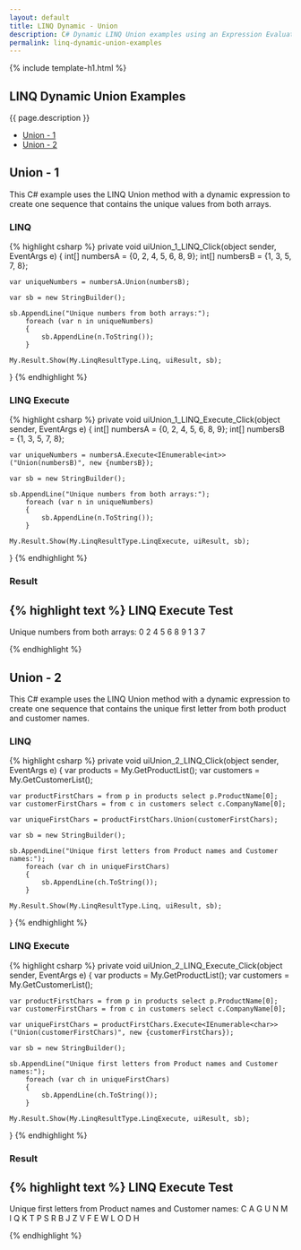 ```yaml
---
layout: default
title: LINQ Dynamic - Union
description: C# Dynamic LINQ Union examples using an Expression Evaluator.
permalink: linq-dynamic-union-examples
---
```


{% include template-h1.html %}

## LINQ Dynamic Union Examples
{{ page.description }}

- [Union - 1](#where---1)
- [Union - 2](#where---2)

## Union - 1
This C# example uses the LINQ Union method with a dynamic expression to create one sequence that contains the unique values from both arrays.

### LINQ
{% highlight csharp %}
private void uiUnion_1_LINQ_Click(object sender, EventArgs e)
{
	int[] numbersA = {0, 2, 4, 5, 6, 8, 9};
	int[] numbersB = {1, 3, 5, 7, 8};

	var uniqueNumbers = numbersA.Union(numbersB);

	var sb = new StringBuilder();

	sb.AppendLine("Unique numbers from both arrays:");
		foreach (var n in uniqueNumbers)
		{
			sb.AppendLine(n.ToString());
		}

	My.Result.Show(My.LinqResultType.Linq, uiResult, sb);
}
{% endhighlight %}

### LINQ Execute
{% highlight csharp %}
private void uiUnion_1_LINQ_Execute_Click(object sender, EventArgs e)
{
	int[] numbersA = {0, 2, 4, 5, 6, 8, 9};
	int[] numbersB = {1, 3, 5, 7, 8};

	var uniqueNumbers = numbersA.Execute<IEnumerable<int>>("Union(numbersB)", new {numbersB});

	var sb = new StringBuilder();

	sb.AppendLine("Unique numbers from both arrays:");
		foreach (var n in uniqueNumbers)
		{
			sb.AppendLine(n.ToString());
		}

	My.Result.Show(My.LinqResultType.LinqExecute, uiResult, sb);
}
{% endhighlight %}

### Result
{% highlight text %}
LINQ Execute Test
------------------------------
Unique numbers from both arrays:
0
2
4
5
6
8
9
1
3
7

{% endhighlight %}

## Union - 2
This C# example uses the LINQ Union method with a dynamic expression to create one sequence that contains the unique first letter from both product and customer names.

### LINQ
{% highlight csharp %}
private void uiUnion_2_LINQ_Click(object sender, EventArgs e)
{
	var products = My.GetProductList();
	var customers = My.GetCustomerList();

	var productFirstChars = from p in products select p.ProductName[0];
	var customerFirstChars = from c in customers select c.CompanyName[0];

	var uniqueFirstChars = productFirstChars.Union(customerFirstChars);

	var sb = new StringBuilder();

	sb.AppendLine("Unique first letters from Product names and Customer names:");
		foreach (var ch in uniqueFirstChars)
		{
			sb.AppendLine(ch.ToString());
		}

	My.Result.Show(My.LinqResultType.Linq, uiResult, sb);
}
{% endhighlight %}

### LINQ Execute
{% highlight csharp %}
private void uiUnion_2_LINQ_Execute_Click(object sender, EventArgs e)
{
	var products = My.GetProductList();
	var customers = My.GetCustomerList();

	var productFirstChars = from p in products select p.ProductName[0];
	var customerFirstChars = from c in customers select c.CompanyName[0];

	var uniqueFirstChars = productFirstChars.Execute<IEnumerable<char>>("Union(customerFirstChars)", new {customerFirstChars});

	var sb = new StringBuilder();

	sb.AppendLine("Unique first letters from Product names and Customer names:");
		foreach (var ch in uniqueFirstChars)
		{
			sb.AppendLine(ch.ToString());
		}

	My.Result.Show(My.LinqResultType.LinqExecute, uiResult, sb);
}
{% endhighlight %}

### Result
{% highlight text %}
LINQ Execute Test
------------------------------
Unique first letters from Product names and Customer names:
C
A
G
U
N
M
I
Q
K
T
P
S
R
B
J
Z
V
F
E
W
L
O
D
H

{% endhighlight %}
